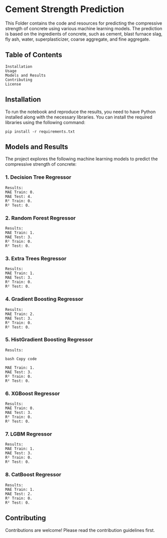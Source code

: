 # Cement Strength Prediction

This Folder contains the code and resources for predicting the compressive strength of
concrete using various machine learning models. The prediction is based on the ingredients of
concrete, such as cement, blast furnace slag, fly ash, water, superplasticizer, coarse aggregate,
and fine aggregate.

## Table of Contents

```
Installation
Usage
Models and Results
Contributing
License
```
## Installation

To run the notebook and reproduce the results, you need to have Python installed along with the
necessary libraries. You can install the required libraries using the following command:

```
pip install -r requirements.txt
```

## Models and Results

The project explores the following machine learning models to predict the compressive strength
of concrete:

### 1. Decision Tree Regressor

```
Results:
MAE Train: 0.
MAE Test: 4.
R² Train: 0.
R² Test: 0.
```
### 2. Random Forest Regressor

```
Results:
MAE Train: 1.
MAE Test: 3.
R² Train: 0.
R² Test: 0.
```
### 3. Extra Trees Regressor

```
Results:
MAE Train: 1.
MAE Test: 3.
R² Train: 0.
R² Test: 0.
```
### 4. Gradient Boosting Regressor

```
Results:
MAE Train: 2.
MAE Test: 3.
R² Train: 0.
R² Test: 0.
```
### 5. HistGradient Boosting Regressor

```
Results:
```
```
bash Copy code
```

```
MAE Train: 1.
MAE Test: 3.
R² Train: 0.
R² Test: 0.
```
### 6. XGBoost Regressor

```
Results:
MAE Train: 0.
MAE Test: 3.
R² Train: 0.
R² Test: 0.
```
### 7. LGBM Regressor

```
Results:
MAE Train: 1.
MAE Test: 3.
R² Train: 0.
R² Test: 0.
```
### 8. CatBoost Regressor

```
Results:
MAE Train: 1.
MAE Test: 2.
R² Train: 0.
R² Test: 0.
```
## Contributing

Contributions are welcome! Please read the contribution guidelines first.




